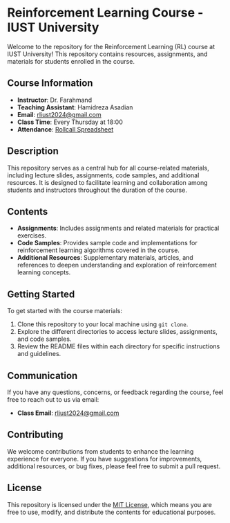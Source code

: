 # Reinforcement Learning Course - IUST University

Welcome to the repository for the Reinforcement Learning (RL) course at IUST University! This repository contains resources, assignments, and materials for students enrolled in the course.

## Course Information

- **Instructor**: Dr. Farahmand
- **Teaching Assistant**: Hamidreza Asadian
- **Email**: [rliust2024@gmail.com](mailto:rliust2024@gmail.com)
- **Class Time**: Every Thursday at 18:00
- **Attendance**: [Rollcall Spreadsheet](https://docs.google.com/spreadsheets/d/1UXLkvYH6iG5SfcJ0uimp8pURjXDFrhbou3y2cV0d598/edit?usp=sharing)

## Description

This repository serves as a central hub for all course-related materials, including lecture slides, assignments, code samples, and additional resources. It is designed to facilitate learning and collaboration among students and instructors throughout the duration of the course.

## Contents

- **Assignments**: Includes assignments and related materials for practical exercises.
- **Code Samples**: Provides sample code and implementations for reinforcement learning algorithms covered in the course.
- **Additional Resources**: Supplementary materials, articles, and references to deepen understanding and exploration of reinforcement learning concepts.

## Getting Started

To get started with the course materials:

1. Clone this repository to your local machine using `git clone`.
2. Explore the different directories to access lecture slides, assignments, and code samples.
3. Review the README files within each directory for specific instructions and guidelines.

## Communication

If you have any questions, concerns, or feedback regarding the course, feel free to reach out to us via email:

- **Class Email**: [rliust2024@gmail.com](mailto:rliust2024@gmail.com)

## Contributing

We welcome contributions from students to enhance the learning experience for everyone. If you have suggestions for improvements, additional resources, or bug fixes, please feel free to submit a pull request.

## License

This repository is licensed under the [MIT License](LICENSE), which means you are free to use, modify, and distribute the contents for educational purposes.

